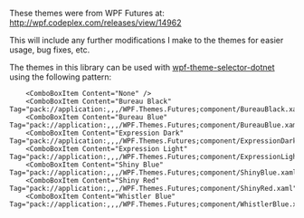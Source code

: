 These themes were from WPF Futures at: http://wpf.codeplex.com/releases/view/14962

This will include any further modifications I make to the themes for easier usage, bug fixes, etc.

The themes in this library can be used with [wpf-theme-selector-dotnet](https://github.com/FineRedMist/wpf-theme-selector-dotnet) using the following pattern:

```xaml
    <ComboBoxItem Content="None" />
    <ComboBoxItem Content="Bureau Black" Tag="pack://application:,,,/WPF.Themes.Futures;component/BureauBlack.xaml"/>
    <ComboBoxItem Content="Bureau Blue" Tag="pack://application:,,,/WPF.Themes.Futures;component/BureauBlue.xaml"/>
    <ComboBoxItem Content="Expression Dark" Tag="pack://application:,,,/WPF.Themes.Futures;component/ExpressionDark.xaml"/>
    <ComboBoxItem Content="Expression Light" Tag="pack://application:,,,/WPF.Themes.Futures;component/ExpressionLight.xaml"/>
    <ComboBoxItem Content="Shiny Blue" Tag="pack://application:,,,/WPF.Themes.Futures;component/ShinyBlue.xaml"/>
    <ComboBoxItem Content="Shiny Red" Tag="pack://application:,,,/WPF.Themes.Futures;component/ShinyRed.xaml"/>
    <ComboBoxItem Content="Whistler Blue" Tag="pack://application:,,,/WPF.Themes.Futures;component/WhistlerBlue.xaml"/>
```